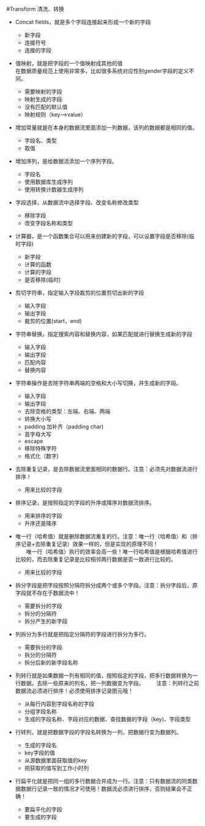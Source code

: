 #Transform 清洗、转换
* Concat fields，就是多个字段连接起来形成一个新的字段
  * 新字段
  * 连接符号
  * 连接的字段
* 值映射，就是把字段的一个值映射成其他的值  
在数据质量规范上使用非常多，比如很多系统对应性别gender字段的定义不同。
  * 需要映射的字段
  * 映射生成的字段
  * 没有匹配的默认值
  * 映射规则（key-->value）

* 增加常量就是在本身的数据流里面添加一列数据，该列的数据都是相同的值。
  * 字段名、类型
  * 取值
  
* 增加序列，是给数据流添加一个序列字段。
  * 字段名
  * 使用数据库生成序列
  * 使用转换计数器生成序列
  
* 字段选择，从数据流中选择字段、改变名称修改类型
  * 移除字段
  * 改变字段名称和类型
  
* 计算器，是一个函数集合可以用来创建新的字段，可以设置字段是否移除(临时字段)
  * 新字段
  * 计算的函数
  * 计算的字段
  * 是否移除(临时)
  
* 剪切字符串，指定输入字段裁剪的位置剪切出新的字段
  * 输入字段
  * 输出字段
  * 裁剪的位置(start，end) 
* 字符串替换，指定搜索内容和替换内容，如果匹配就进行替换生成新的字段
  * 输入字段
  * 输出字段
  * 匹配内容
  * 替换内容
  
* 字符串操作是去除字符串两端的空格和大小写切换，并生成新的字段。
  * 输入字段
  * 输出字段
  * 去除空格的类型：左端、右端、两端
  * 转换大小写
  * padding 加补齐（padding char)
  * 首字母大写
  * escape
  * 移除特殊字符
  * 格式化（数字)
  
* 去除重复记录，是去除数据流里面相同的数据行。注意：必须先对数据流进行排序！
  * 用来比较的字段
* 排序记录，是按照指定的字段的升序或降序对数据流排序。
  * 用来排序的字段
  * 升序还是降序
* 唯一行（哈希值）就是删除数据流重复的行。注意：唯一行（哈希值）和（排序记录+去除重复记录）效果一样的，但是实现的原理不同！   
　　唯一行（哈希值）执行的效率会高一些！唯一行哈希值是根据哈希值进行比较的，而去除重复记录是比较相邻两行数据是否一致进行比较的。
  * 用来比较的字段
* 拆分字段是把字段按照分隔符拆分成两个或多个字段。注意：拆分字段后，原字段就不存在于数据流中！
  * 需要拆分的字段
  * 拆分的分隔符
  * 拆分产生的新字段
* 列拆分为多行就是把指定分隔符的字段进行拆分为多行。
    * 需要拆分的字段
    * 拆分的分隔符
    * 拆分后新的新字段名称   
* 列转行就是如果数据一列有相同的值，按照指定的字段，把多行数据转换为一行数据。去除一些原来的列名，把一列数据变为字段。
　　注意：列转行之前数据流必须进行排序！必须使用排序记录图元哦！
  * 从每行内容到字段名称的字段
  * 分组字段名称
  * 生成的字段名称、字段对应的数据、查找数据的字段（key)、字段类型
* 行转列，就是把数据字段的字段名转换为一列，把数据行变为数据列。
  * 生成的字段名
  * key字段的值
  * 从源数据里面获取值的key
  * 把获取的值写到工作小时列
* 行扁平化就是把同一组的多行数据合并成为一行。注意：只有数据流的同类数据数据行记录一致的情况才可使用！数据流必须进行排序，否则结果会不正确！ 
  * 要扁平化的字段
  * 要生成的字段